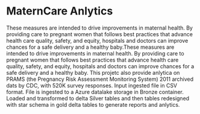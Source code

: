 # MaternCare Anlytics 
These measures are intended to drive improvements in maternal health. By providing care to pregnant women that follows best practices that advance health care quality, safety, and equity, hospitals and doctors can improve chances for a safe delivery and a healthy baby.These measures are intended to drive improvements in maternal health. By providing care to pregnant women that follows best practices that advance health care quality, safety, and equity, hospitals and doctors can improve chances for a safe delivery and a healthy baby.
This projetc also provide anlytica on PRAMS (the Pregnancy Risk Assessment Monitoring System) 2011 archived dats by CDC, with 520K survey responses.
Input ingested file in CSV format. File is ingested to a Azure datalake storage in Bronze container. Loaded and transformed to delta Silver tables and then tables redesigned with star schema in gold delta tables to generate reports and anlytics. 
